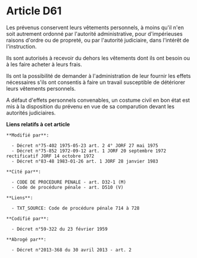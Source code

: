 # Article D61

Les prévenus conservent leurs vêtements personnels, à moins qu'il n'en soit autrement ordonné par l'autorité administrative,
pour d'impérieuses raisons d'ordre ou de propreté, ou par l'autorité judiciaire, dans l'intérêt de l'instruction.

Ils sont autorisés à recevoir du dehors les vêtements dont ils ont besoin ou à les faire acheter à leurs frais.

Ils ont la possibilité de demander à l'administration de leur fournir les effets nécessaires s'ils ont consentis à faire un
travail susceptible de détériorer leurs vêtements personnels.

A défaut d'effets personnels convenables, un costume civil en bon état est mis à la disposition du prévenu en vue de sa
comparution devant les autorités judiciaires.

**Liens relatifs à cet article**

	**Modifié par**:

	  - Décret n°75-402 1975-05-23 art. 2 4° JORF 27 mai 1975
	  - Décret n°75-852 1972-09-12 art. 1 JORF 20 septembre 1972 rectificatif JORF 14 octobre 1972
	  - Décret n°83-48 1983-01-26 art. 1 JORF 28 janvier 1983

	**Cité par**:

	  - CODE DE PROCEDURE PENALE - art. D32-1 (M)
	  - Code de procédure pénale - art. D510 (V)

	**Liens**:

	  - TXT_SOURCE: Code de procédure pénale 714 à 728

	**Codifié par**:

	  - Décret n°59-322 du 23 février 1959

	**Abrogé par**:

	  - Décret n°2013-368 du 30 avril 2013 - art. 2
